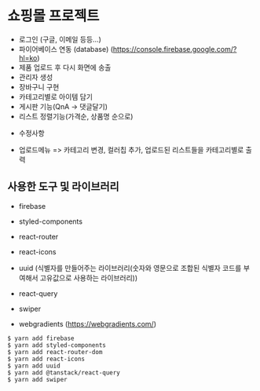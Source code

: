 # 쇼핑몰 프로젝트
- 로그인 (구글, 이메일 등등...)
- 파이어베이스 연동 (database) (https://console.firebase.google.com/?hl=ko)
- 제품 업로드 후 다시 화면에 송출
- 관리자 생성
- 장바구니 구현
- 카테고리별로 아이템 담기
- 게시판 기능(QnA -> 댓글달기)
- 리스트 정렬기능(가격순, 상품명 순으로)

* 수정사항
- 업로드메뉴 => 카테고리 변경, 컬러칩 추가, 업로드된 리스트들을 카테고리별로 출력

## 사용한 도구 및 라이브러리
- firebase
- styled-components
- react-router
- react-icons
- uuid (식별자를 만들어주는 라이브러리(숫자와 영문으로 조합된 식별자 코드를 부여해서 고유값으로 사용하는 라이브러리))
- react-query
- swiper

- webgradients (https://webgradients.com/)
```
$ yarn add firebase
$ yarn add styled-components
$ yarn add react-router-dom
$ yarn add react-icons
$ yarn add uuid 
$ yarn add @tanstack/react-query
$ yarn add swiper
```
